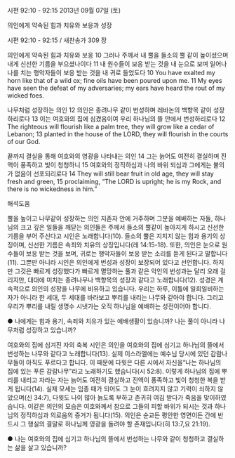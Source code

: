 시편 92:10 - 92:15 
2013년 09월 07일 (토)

의인에게 약속된 힘과 치유와 보응과 성장



시편 92:10 - 92:15 / 새찬송가 309 장


의인에게 약속된 힘과 치유와 보응
10 그러나 주께서 내 뿔을 들소의 뿔 같이 높이셨으며 내게 신선한 기름을 부으셨나이다 11 내 원수들이 보응 받는 것을 내 눈으로 보며 일어나 나를 치는 행악자들이 보응 받는 것을 내 귀로 들었도다
10 You have exalted my horn like that of a wild ox; fine oils have been poured upon me. 11 My eyes have seen the defeat of my adversaries; my ears have heard the rout of my wicked foes.

나무처럼 성장하는 의인
12 의인은 종려나무 같이 번성하며 레바논의 백향목 같이 성장하리로다 13 이는 여호와의 집에 심겼음이여 우리 하나님의 뜰 안에서 번성하리로다
12 The righteous will flourish like a palm tree, they will grow like a cedar of Lebanon; 13 planted in the house of the LORD, they will flourish in the courts of our God.

끝까지 결실을 통해 여호와의 영광을 나타내는 의인
14 그는 늙어도 여전히 결실하며 진액이 풍족하고 빛이 청청하니 15 여호와의 정직하심과 나의 바위 되심과 그에게는 불의가 없음이 선포되리로다
14 They will still bear fruit in old age, they will stay fresh and green, 15 proclaiming, “The LORD is upright; he is my Rock, and there is no wickedness in him.”

해석도움





뿔을 높이고 나무같이 성장하는 의인 
지존자 안에 거주하며 그분을 예배하는 자들, 하나님의 크고 깊은 일들을 깨닫는 의인들은 주께서 들소의 뿔같이 높아지게 하시고 신선한 기름을 부어 주신다고 시인은 노래합니다(10). 들소의 뿔은 지치지 않는 힘과 용기의 상징이며, 신선한 기름은 속죄와 치유의 상징입니다(레 14:15-18). 또한, 의인은 눈으로 원수들이 보응 받는 것을 보며, 귀로는 행악자들이 보응 받는 소리를 듣게 된다고 말합니다(11). 그뿐만 아니라 시인은 의인에게 번성과 성장이 보장되어 있다고 선언합니다. 하지만 그것은 빠르게 성장했다가 빠르게 멸망하는 풀과 같은 악인의 번성과는 달리 오래 걸리지만, 대대에 미치는 종려나무나 백향목의 성장과 같다고 노래합니다(12). 성경은 계속적으로 의인의 성장을 나무에 비유하고 있습니다. 우리는 하루, 이틀에 일희일비하는 자가 아니라 한 세대, 두 세대를 바라보고 뿌리를 내리는 나무와 같아야 합니다. 그리고 우리가 뿌리를 내릴 생명수 시냇가는 오직 하나님을 예배하는 성전이어야 합니다.

● 나에게는 힘과 용기, 속죄와 치유가 있는 예배생활이 있습니까? 나는 풀이 아니라 나무처럼 성장하고 있습니까?

여호와의 집에 심겨진 자의 축복 
시인은 의인을 여호와의 집에 심기고 하나님의 뜰에서 번성하는 나무와 같다고 노래합니다(13). 실제 이스라엘에는 예수님 당시에 있던 감람나무들이 아직도 푸르다고 합니다. 이 때문에 다윗은 다른 시에서 자신을“나는 하나님의 집에 있는 푸른 감람나무”라고 노래하기도 했습니다(시 52:8). 이렇게 하나님의 집에 뿌리를 내리고 자라는 자는 늙어도 여전히 결실하고 진액이 풍족하고 빛이 청청한 복을 받게 됩니다(14). 실제 모세는 임종 때가 되어도 그 눈이 흐려지지 않고 기력이 쇠하지 않았으며(신 34:7), 다윗도 나이 많아 늙도록 부하고 존귀히 여김 받다가 죽음을 맞이하였습니다. 이같은 의인의 모습은 여호와께서 참으로 그들의 피할 바위가 되시는 것과 하나님의 정직하심과 의로움의 증거가 됩니다(15). 의인은 순교든 평안한 영면이든 간에 반드시 그 행실의 결말로 하나님께 영광을 돌려야 할 존재입니다(히 13:7,요 21:19).

● 나는 여호와의 집에 심기고 하나님의 뜰에서 번성하는 나무와 같이 청청하고 결실하는 삶을 살고 있습니까?
